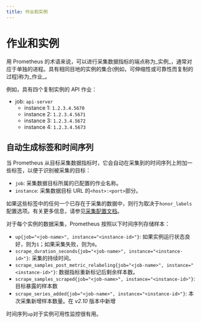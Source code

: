```yaml
---
title: 作业和实例
---
```


# 作业和实例

用 Prometheus 的术语来说，可以进行采集数据指标的端点称为_实例_，通常对应于单独的进程。具有相同目地的实例的集合\(例如，可伸缩性或可靠性而复制的过程\)称为_作业_。

例如，具有四个复制实例的 API 作业：

* job: `api-server`
  * instance 1: `1.2.3.4.5670`
  * instance 2: `1.2.3.4.5671`
  * instance 3: `1.2.3.4.5672`
  * instance 4: `1.2.3.4.5673`

## 自动生成标签和时间序列

当 Prometheus 从目标采集数据指标时，它会自动在采集到的时间序列上附加一些标签，以便于识别被采集的目标：

* `job`: 采集数据目标所属的已配置的作业名称。
* `instance`: 采集数据目标 URL 的`<host>:<port>`部分。

如果这些标签中的任何一个已存在于采集的数据中，则行为取决于`honor_labels`配置选项。有关更多信息，请参见[采集配置文档](configuration.md#%3Cscrape_config%3E)。

对于每个实例的数据采集，Prometheus 按照以下时间序列存储样本：

* `up{job="<job-name>", instance="<instance-id>"}`: 如果实例运行状态良好，则为`1`；如果采集失败，则为`0`。
* `scrape_duration_seconds{job="<job-name>", instance="<instance-id>"}`: 采集的持续时间。
* `scrape_samples_post_metric_relabeling{job="<job-name>", instance="<instance-id>"}`: 数据指标重新标记后剩余样本数。
* `scrape_samples_scraped{job="<job-name>", instance="<instance-id>"}`: 目标暴露的样本数
* `scrape_series_added{job="<job-name>", instance="<instance-id>"}`: 本次采集新增样本数量。在 _v2.10_ 版本中新增

时间序列`up`对于实例可用性监控很有用。

